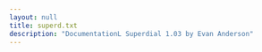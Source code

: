```yaml
---
layout: null
title: superd.txt
description: "DocumentationL Superdial 1.03 by Evan Anderson"
---
```

